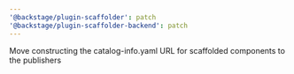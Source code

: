 ```yaml
---
'@backstage/plugin-scaffolder': patch
'@backstage/plugin-scaffolder-backend': patch
---
```


Move constructing the catalog-info.yaml URL for scaffolded components to the publishers
